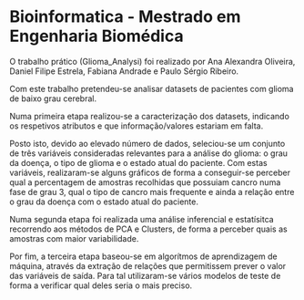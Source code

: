 # Bioinformatica - Mestrado em Engenharia Biomédica

O trabalho prático (Glioma_Analysi) foi realizado por Ana Alexandra Oliveira, Daniel Filipe Estrela, Fabiana Andrade e Paulo Sérgio Ribeiro.


Com este trabalho pretendeu-se analisar datasets de pacientes com glioma de baixo grau cerebral.

Numa primeira etapa realizou-se a caracterização dos datasets, indicando os respetivos atributos e que informação/valores estariam em falta.

Posto isto, devido ao elevado número de dados, seleciou-se um conjunto de três variáveis consideradas relevantes para a análise do glioma: o grau da doença, o tipo de glioma e o estado atual do paciente. Com estas variáveis, realizaram-se alguns gráficos de forma a conseguir-se perceber qual a percentagem de amostras recolhidas que possuiam cancro numa fase de grau 3, qual o tipo de cancro mais frequente e ainda a relação entre o grau da doença com o estado atual do paciente.

Numa segunda etapa foi realizada uma análise inferencial e estatísitca recorrendo aos métodos de PCA  e Clusters, de forma a perceber quais as amostras com maior variabilidade.

Por fim, a terceira etapa baseou-se em algorítmos de aprendizagem de máquina, através da extração de relações que permitissem prever o valor das variáveis de saída. Para tal utilizaram-se vários modelos de teste de forma a verificar qual deles seria o mais preciso.



